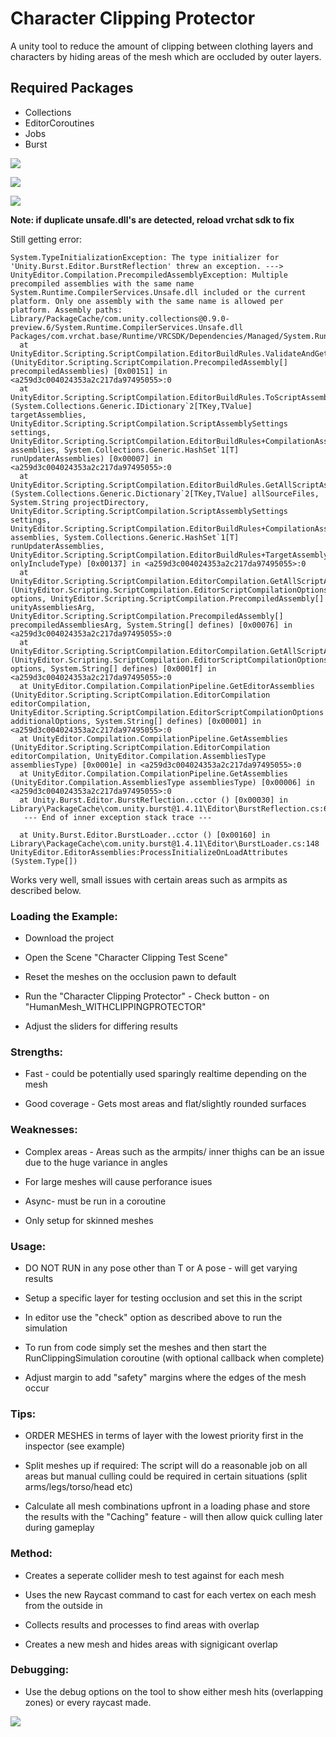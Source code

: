 # Character Clipping Protector
A unity tool to reduce the amount of clipping between clothing layers and characters by hiding areas of the mesh which are occluded by outer layers.

## Required Packages
- Collections
- EditorCoroutines
- Jobs
- Burst


![](PreClipper.png)


![](ClipperRun.png)


![](ClipperRunning.png)


**Note: if duplicate unsafe.dll's are detected, reload vrchat sdk to fix**


Still getting error:

```
System.TypeInitializationException: The type initializer for 'Unity.Burst.Editor.BurstReflection' threw an exception. ---> UnityEditor.Compilation.PrecompiledAssemblyException: Multiple precompiled assemblies with the same name System.Runtime.CompilerServices.Unsafe.dll included or the current platform. Only one assembly with the same name is allowed per platform. Assembly paths:
Library/PackageCache/com.unity.collections@0.9.0-preview.6/System.Runtime.CompilerServices.Unsafe.dll
Packages/com.vrchat.base/Runtime/VRCSDK/Dependencies/Managed/System.Runtime.CompilerServices.Unsafe.dll
  at UnityEditor.Scripting.ScriptCompilation.EditorBuildRules.ValidateAndGetNameToPrecompiledAssembly (UnityEditor.Scripting.ScriptCompilation.PrecompiledAssembly[] precompiledAssemblies) [0x00151] in <a259d3c004024353a2c217da97495055>:0
  at UnityEditor.Scripting.ScriptCompilation.EditorBuildRules.ToScriptAssemblies (System.Collections.Generic.IDictionary`2[TKey,TValue] targetAssemblies, UnityEditor.Scripting.ScriptCompilation.ScriptAssemblySettings settings, UnityEditor.Scripting.ScriptCompilation.EditorBuildRules+CompilationAssemblies assemblies, System.Collections.Generic.HashSet`1[T] runUpdaterAssemblies) [0x00007] in <a259d3c004024353a2c217da97495055>:0
  at UnityEditor.Scripting.ScriptCompilation.EditorBuildRules.GetAllScriptAssemblies (System.Collections.Generic.Dictionary`2[TKey,TValue] allSourceFiles, System.String projectDirectory, UnityEditor.Scripting.ScriptCompilation.ScriptAssemblySettings settings, UnityEditor.Scripting.ScriptCompilation.EditorBuildRules+CompilationAssemblies assemblies, System.Collections.Generic.HashSet`1[T] runUpdaterAssemblies, UnityEditor.Scripting.ScriptCompilation.EditorBuildRules+TargetAssemblyType onlyIncludeType) [0x00137] in <a259d3c004024353a2c217da97495055>:0
  at UnityEditor.Scripting.ScriptCompilation.EditorCompilation.GetAllScriptAssemblies (UnityEditor.Scripting.ScriptCompilation.EditorScriptCompilationOptions options, UnityEditor.Scripting.ScriptCompilation.PrecompiledAssembly[] unityAssembliesArg, UnityEditor.Scripting.ScriptCompilation.PrecompiledAssembly[] precompiledAssembliesArg, System.String[] defines) [0x00076] in <a259d3c004024353a2c217da97495055>:0
  at UnityEditor.Scripting.ScriptCompilation.EditorCompilation.GetAllScriptAssemblies (UnityEditor.Scripting.ScriptCompilation.EditorScriptCompilationOptions options, System.String[] defines) [0x0001f] in <a259d3c004024353a2c217da97495055>:0
  at UnityEditor.Compilation.CompilationPipeline.GetEditorAssemblies (UnityEditor.Scripting.ScriptCompilation.EditorCompilation editorCompilation, UnityEditor.Scripting.ScriptCompilation.EditorScriptCompilationOptions additionalOptions, System.String[] defines) [0x00001] in <a259d3c004024353a2c217da97495055>:0
  at UnityEditor.Compilation.CompilationPipeline.GetAssemblies (UnityEditor.Scripting.ScriptCompilation.EditorCompilation editorCompilation, UnityEditor.Compilation.AssembliesType assembliesType) [0x0001e] in <a259d3c004024353a2c217da97495055>:0
  at UnityEditor.Compilation.CompilationPipeline.GetAssemblies (UnityEditor.Compilation.AssembliesType assembliesType) [0x00006] in <a259d3c004024353a2c217da97495055>:0
  at Unity.Burst.Editor.BurstReflection..cctor () [0x00030] in Library\PackageCache\com.unity.burst@1.4.11\Editor\BurstReflection.cs:617
   --- End of inner exception stack trace ---

  at Unity.Burst.Editor.BurstLoader..cctor () [0x00160] in Library\PackageCache\com.unity.burst@1.4.11\Editor\BurstLoader.cs:148
UnityEditor.EditorAssemblies:ProcessInitializeOnLoadAttributes (System.Type[])
```

Works very well, small issues with certain areas such as armpits as described below.

### Loading the Example:
- Download the project

- Open the Scene "Character Clipping Test Scene"

- Reset the meshes on the occlusion pawn to default

- Run the "Character Clipping Protector" - Check button - on "HumanMesh_WITHCLIPPINGPROTECTOR"

- Adjust the sliders for differing results

### Strengths:
- Fast - could be potentially used sparingly realtime depending on the mesh

- Good coverage - Gets most areas and flat/slightly rounded surfaces

### Weaknesses:
- Complex areas - Areas such as the armpits/ inner thighs can be an issue due to the huge variance in angles

- For large meshes will cause perforance isues

- Async- must be run in a coroutine

- Only setup for skinned meshes

### Usage:

- DO NOT RUN in any pose other than T or A pose - will get varying results

- Setup a specific layer for testing occlusion and set this in the script

- In editor use the "check" option as described above to run the simulation

- To run from code simply set the meshes and then start the RunClippingSimulation coroutine (with optional callback when complete)

- Adjust margin to add "safety" margins where the edges of the mesh occur

### Tips:
- ORDER MESHES in terms of layer with the lowest priority first in the inspector (see example)

- Split meshes up if required: The script will do a reasonable job on all areas but manual culling could be required in certain situations (split arms/legs/torso/head etc)

- Calculate all mesh combinations upfront in a loading phase and store the results with the "Caching" feature - will then allow quick culling later during gameplay

### Method:
- Creates a seperate collider mesh to test against for each mesh

- Uses the new Raycast command to cast for each vertex on each mesh from the outside in

- Collects results and processes to find areas with overlap

- Creates a new mesh and hides areas with signigicant overlap

### Debugging:
- Use the debug options on the tool to show either mesh hits (overlapping zones) or every raycast made.

![](ClipperRunning.png)
